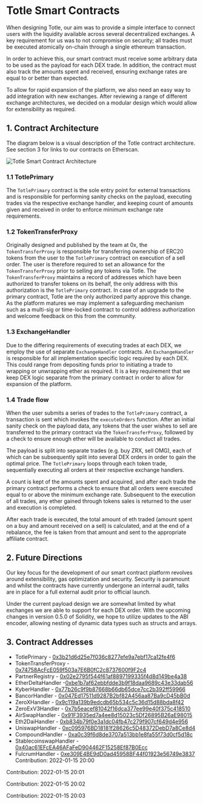 # Totle Smart Contracts
When designing Totle, our aim was to provide a simple interface to connect users with the liquidity available across several decentralized exchanges. A key requirement for us was to not compromise on security; all trades must be executed atomically on-chain through a single ethereum transaction.

In order to achieve this, our smart contract must receive some arbitrary data to be used as the payload for each DEX trade. In addition, the contract must also track the amounts spent and received, ensuring exchange rates are equal to or better than expected.

To allow for rapid expansion of the platform, we also need an easy way to add integration with new exchanges. After reviewing a range of different exchange architectures, we decided on a modular design which would allow for extensibility as required.

## 1. Contract Architecture
The diagram below is a visual description of the Totle contract architecture. See section 3 for links to our contracts on Etherscan.

![Totle Smart Contract Architecture](https://raw.githubusercontent.com/TotlePlatform/contracts/master/doc/diagram.png)

### 1.1 TotlePrimary
The `TotlePrimary` contract is the sole entry point for external transactions and is responsible for performing sanity checks on the payload, executing trades via the respective exchange handler, and keeping count of amounts given and received in order to enforce minimum exchange rate requirements.

### 1.2 TokenTransferProxy
Originally designed and published by the team at 0x, the `TokenTransferProxy` is responsible for transferring ownership of ERC20 tokens from the user to the `TotlePrimary` contract on execution of a sell order. The user is therefore required to set an allowance for the `TokenTransferProxy` prior to selling any tokens via Totle. The `TokenTransferProxy` maintains a record of addresses which have been authorized to transfer tokens on its behalf, the only address with this authorization is the `TotlePrimary` contract. In case of an upgrade to the primary contract, Totle are the only authorized party approve this change. As the platform matures we may implement a safeguarding mechanism such as a multi-sig or time-locked contract to control address authorization and welcome feedback on this from the community.

### 1.3 ExchangeHandler
Due to the differing requirements of executing trades at each DEX, we employ the use of separate `ExchangeHandler` contracts. An `ExchangeHandler` is responsible for all implementation specific logic required by each DEX. This could range from depositing funds prior to initiating a trade to wrapping or unwrapping ether as required. It is a key requirement that we keep DEX logic separate from the primary contract in order to allow for expansion of the platform.

### 1.4 Trade flow
When the user submits a series of trades to the `TotlePrimary` contract, a transaction is sent which invokes the `executeOrders` function. After an initial sanity check on the payload data, any tokens that the user wishes to sell are transferred to the primary contract via the `TokenTransferProxy`, followed by a check to ensure enough ether will be available to conduct all trades.

The payload is split into separate trades (e.g. buy ZRX, sell OMG), each of which can be subsequently split into several DEX orders in order to gain the optimal price. The `TotlePrimary` loops through each token trade, sequentially executing all orders at their respective exchange handlers.

A count is kept of the amounts spent and acquired, and after each trade the primary contract performs a check to ensure that all orders were executed equal to or above the minimum exchange rate. Subsequent to the execution of all trades, any ether gained through tokens sales is returned to the user and execution is completed.

After each trade is executed, the total amount of eth traded (amount spent on a buy and amount received on a sell) is calculated, and at the end of a rebalance, the fee is taken from that amount and sent to the appropriate affiliate contract.

## 2.  Future Directions
Our key focus for the development of our smart contract platform revolves around extensibility, gas optimization and security. Security is paramount and whilst the contracts have currently undergone an internal audit, talks are in place for a full external audit prior to official launch.

Under the current payload design we are somewhat limited by what exchanges we are able to support for each DEX order. With the upcoming changes in version 0.5.0 of Solidity, we hope to utilize updates to the ABI encoder, allowing nesting of dynamic data types such as structs and arrays.

## 3. Contract Addresses
- TotlePrimary - [0x3b21d6d25e7f036c8277efe9a7ebf17ca12fe4f6](https://etherscan.io/address/0x3b21d6d25e7f036c8277efe9a7ebf17ca12fe4f6)
- TokenTransferProxy - [0x74758AcFcE059f503a7E6B0fC2c8737600f9F2c4](https://etherscan.io/address/0x74758AcFcE059f503a7E6B0fC2c8737600f9F2c4)
- PartnerRegistry - [0x02e2795f544f61af8897199335f4d8d149be4a38](https://etherscan.io/address/0x02e2795f544f61af8897199335f4d8d149be4a38)
- EtherDeltaHandler -[0xbe1b7af62ebbfdde3b9f18daa9689c43e33dab56](https://etherscan.io/address/0xbe1b7af62ebbfdde3b9f18daa9689c43e33dab56)
- KyberHandler - [0x77b26c9f9b87668b66db65dce7cc2b392ff59966](https://etherscan.io/address/0x77b26c9f9b87668b66db65dce7cc2b392ff59966)
- BancorHandler - [0x047Ed17511d9287B2bf82A456aa87Ba9cD45bB0d](https://etherscan.io/address/0x047Ed17511d9287B2bf82A456aa87Ba9cD45bB0d)
- ZeroXHandler - [0x9c119a139b9edcdb65b534c5c36d15d88bda8f42](https://etherscan.io/address/0x9c119a139b9edcdb65b534c5c36d15d88bda8f42)
- ZeroExV3Handler - [0x7b5eacef81042f16dca377ee99e40f375c418510](https://etherscan.io/address/0x7b5eacef81042f16dca377ee99e40f375c418510)
- AirSwapHandler - [0x91F3935ed7a4ee8d15023c5Df26895B26aE98015](https://etherscan.io/address/0x91F3935ed7a4ee8d15023c5Df26895B26aE98015)
- Eth2DaiHandler - [0xb834b79f0e3a1dc04fb47c279f907cf649d4e956](https://etherscan.io/address/0xb834b79f0e3a1dc04fb47c279f907cf649d4e956)
- UniswapHandler - [0xc095976BD18181f28626c5D48372DebD7a8Ce8d4](https://etherscan.io/address/0xc095976BD18181f28626c5D48372DebD7a8Ce8d4)
- CompoundHandler - [0xa0c39f6d8de3707a513bb1e8fa55f73d0cf5d18c](https://io/address/0xa0c39f6d8de3707a513bb1e8fa55f73d0cf5d18c)
- StablecoinswapHandler - [0x40ac61EFcEA46AFaFeD904462F15258Ef87B0Ecc](https://etherscan.io/address/0x40ac61EFcEA46AFaFeD904462F15258Ef87B0Ecc)
- FulcrumHandler - [0xe309E4BE9dD0ad45958BF44f01923e56749e3837](https://etherscan.io/address/0xe309E4BE9dD0ad45958BF44f01923e56749e3837)
Contribution: 2022-01-15 20:00

Contribution: 2022-01-15 20:01

Contribution: 2022-01-15 20:02

Contribution: 2022-01-15 20:03

